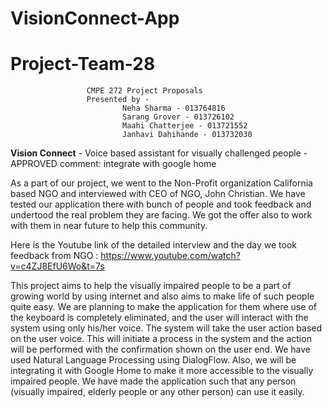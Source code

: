 # VisionConnect-App
# Project-Team-28
                     CMPE 272 Project Proposals          
                     Presented by -
                             Neha Sharma - 013764816
                             Sarang Grover - 013726102
                             Maahi Chatterjee - 013721552
                             Janhavi Dahihande - 013732030




<b>Vision Connect</b> - Voice based assistant for visually challenged people  - APPROVED
comment: integrate with google home 

As a part of our project, we went to the Non-Profit organization California based NGO and interviewed with CEO of NGO, John Christian.
We have tested our application there with bunch of people and took feedback and undertood the real problem they are facing. We got the  offer also to work with them in near future to help this community. 

Here is the Youtube link of the detailed interview and the day we took feedback from NGO : https://www.youtube.com/watch?v=c4ZJ8EfU6Wo&t=7s


This project aims to help the visually impaired people to be a part of growing world by using internet and also aims to make life of such people quite easy. 
We are planning to make the application for them where use of the keyboard is completely eliminated, and the user will interact with the system using only his/her voice. The system will take the user action based on the user voice.
This will initiate a process in the system and the action will be performed with the confirmation shown on the user end.
We have used Natural Language Processing using DialogFlow. Also, we will be integrating it with Google Home to make it more accessible to the visually impaired people.
We have made the application such that any person (visually impaired, elderly people or any other person) can use it easily.
